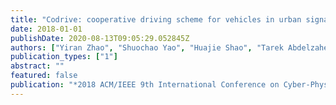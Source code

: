 ```yaml
---
title: "Codrive: cooperative driving scheme for vehicles in urban signalized intersections"
date: 2018-01-01
publishDate: 2020-08-13T09:05:29.052845Z
authors: ["Yiran Zhao", "Shuochao Yao", "Huajie Shao", "Tarek Abdelzaher"]
publication_types: ["1"]
abstract: ""
featured: false
publication: "*2018 ACM/IEEE 9th International Conference on Cyber-Physical Systems (ICCPS)*"
---
```


